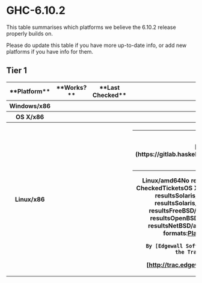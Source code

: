 # GHC-6.10.2


This table summarises which platforms we believe the 6.10.2 release properly builds on.


Please do update this table if you have more up-to-date info, or add new platforms if you have info for them.

## Tier 1

<table><tr><th>**Platform**</th>
<th>**Works?**</th>
<th>**Last Checked**</th>
<th>**Tickets**</th></tr>
<tr><th>Windows/x86</th>
<th></th>
<th></th>
<th>No results</th></tr>
<tr><th>OS X/x86</th>
<th></th>
<th></th>
<th>No results</th></tr>
<tr><th>Linux/x86</th>
<th></th>
<th></th>
<th>

<table><tr><th>[\#2783](https://gitlab.haskell.org//ghc/ghc/issues/2783)</th>
<td>RTS -K/-M options not honored</td></tr></table>

Linux/amd64No resultsTier 2**Platform****Works?****Last Checked****Tickets**OS X/powerpcNo resultsLinux/powerpcNo resultsSolaris/x86No resultsSolaris/amd64No resultsSolaris/sparcNo resultsFreeBSD/x86No resultsFreeBSD/amd64No resultsOpenBSD/x86No resultsOpenBSD/amd64No resultsNetBSD/x86No resultsNetBSD/amd64No resultsDownload in other formats:[Plain Text](/trac/ghc/wiki/GHC-6.10.2?version=2&format=txt)[](http://trac.edgewall.org/)Powered by [Trac 1.2.2](/trac/ghc/about)

        By [Edgewall Software](http://www.edgewall.org/).Visit the Trac open source project at
[http://trac.edgewall.org/](http://trac.edgewall.org/)

</th></tr></table>